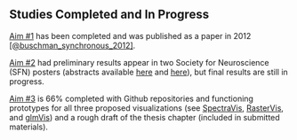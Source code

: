 ## Studies Completed and In Progress
[Aim \#1](#aim1) has been completed and was published as a paper in 2012  [[@buschman_synchronous_2012]](http://dx.doi.org/10.1016/j.neuron.2012.09.029).

[Aim \#2](#aim2) had preliminary results appear in two Society for Neuroscience (SFN) posters (abstracts available [here][1] and [here][2]), but final results are still in progress.

[Aim \#3](#aim3) is 66% completed with Github repositories and functioning prototypes for all three proposed visualizations (see [SpectraVis](https://github.com/edeno/SpectraVis), [RasterVis](https://github.com/edeno/RasterVis), and [glmVis](https://github.com/edeno/glmVis)) and a rough draft of the thesis chapter (included in submitted materials).


[1]: http://www.abstractsonline.com/Plan/ViewAbstract.aspx?sKey=3000f50b-7c71-42da-9796-a7da6471f141&cKey=6356905f-39f3-4b1b-9cda-bd137b07725e&mKey=%7B70007181-01C9-4DE9-A0A2-EEBFA14CD9F1%7D

[2]: http://www.abstractsonline.com/Plan/ViewAbstract.aspx?sKey=3000f50b-7c71-42da-9796-a7da6471f141&cKey=a103e157-9bfe-469d-8a24-4e4e4c663d51&mKey=%7B70007181-01C9-4DE9-A0A2-EEBFA14CD9F1%7D

